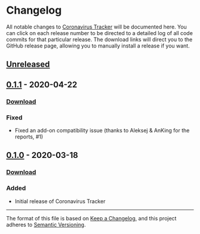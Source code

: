 # Changelog

All notable changes to [Coronavirus Tracker](https://ankiweb.net/shared/info/) will be documented here. You can click on each release number to be directed to a detailed log of all code commits for that particular release. The download links will direct you to the GitHub release page, allowing you to manually install a release if you want.

## [Unreleased]

## [0.1.1] - 2020-04-22

### [Download](https://github.com/glutanimate/coronavirus-tracker/releases/tag/v0.1.1)

### Fixed

- Fixed an add-on compatibility issue (thanks to Aleksej & AnKing for the reports, #1)

## [0.1.0] - 2020-03-18

### [Download](https://github.com/glutanimate/coronavirus-tracker/releases/tag/v0.1.0)

### Added

- Initial release of Coronavirus Tracker


[Unreleased]: https://github.com/glutanimate/coronavirus-tracker/compare/v0.1.1...HEAD
[0.1.1]: https://github.com/glutanimate/coronavirus-tracker/compare/v0.1.0...v0.1.1
[0.1.0]: https://github.com/glutanimate/coronavirus-tracker/releases/tag/v0.1.0

-----

The format of this file is based on [Keep a Changelog](https://keepachangelog.com/en/1.0.0/), and this project adheres to [Semantic Versioning](https://semver.org/spec/v2.0.0.html).